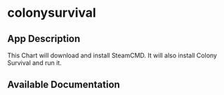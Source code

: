 # colonysurvival

## App Description

This Chart will download and install SteamCMD. It will also install Colony Survival and run it.

## Available Documentation

